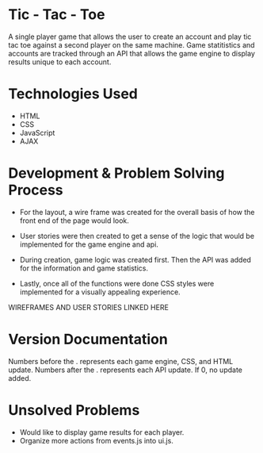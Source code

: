 # Tic - Tac - Toe

A single player game that allows the user to create an account and play tic tac toe
against a second player on the same machine. Game statitistics and accounts
are tracked through an API that allows the game engine to display results unique
to each account.

# Technologies Used

- HTML
- CSS
- JavaScript
- AJAX

# Development & Problem Solving Process

- For the layout, a wire frame was created for the overall basis of how the front
end of the page would look.

- User stories were then created to get a sense of the logic that would be
implemented for the game engine and api.

- During creation, game logic was created first. Then the API was added for the
information and game statistics.

- Lastly, once all of the functions were done CSS styles were implemented for
a visually appealing experience.

WIREFRAMES AND USER STORIES LINKED HERE

# Version Documentation

Numbers before the . represents each game engine, CSS, and HTML update.
Numbers after the . represents each API update. If 0, no update added.

# Unsolved Problems

- Would like to display game results for each player.
- Organize more actions from events.js into ui.js.
